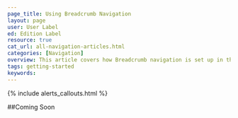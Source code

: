 ```yaml
---
page_title: Using Breadcrumb Navigation
layout: page
user: User Label
ed: Edition Label
resource: true
cat_url: all-navigation-articles.html
categories: [Navigation]
overview: This article covers how Breadcrumb navigation is set up in this theme.
tags: getting-started
keywords:
---
```

{% include alerts_callouts.html %}


 ##Coming Soon
  
